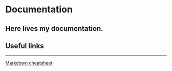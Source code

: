 # Documentation

Here lives my documentation.
---


## Useful links
---

[Markdown cheatsheet](https://github.com/adam-p/markdown-here/wiki/Markdown-Cheatsheet)
